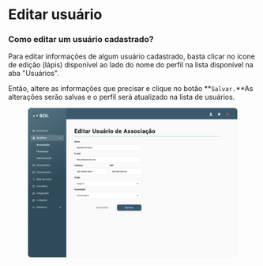 # Editar usuário

### Como editar um usuário cadastrado?

Para editar informações de algum usuário cadastrado, basta clicar no ícone de edição (lápis) disponível ao lado do nome do perfil na lista disponível na aba "Usuários".

Então, altere as informações que precisar e clique no botão **`Salvar.`**As alterações serão salvas e o perfil será atualizado na lista de usuários.

<figure><img src="../../../../.gitbook/assets/Editar usuário (associação).png" alt=""><figcaption></figcaption></figure>
